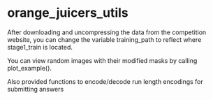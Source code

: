 # orange_juicers_utils
After downloading and uncompressing the data from the competition website, you can change the variable training_path to reflect where stage1_train is located.

You can view random images with their modified masks by calling plot_example().

Also provided functions to encode/decode run length encodings for submitting answers
